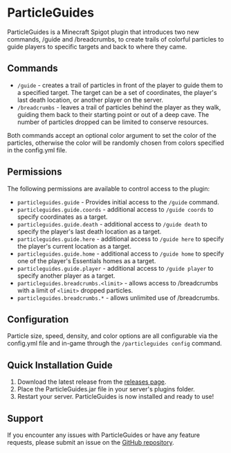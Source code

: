 # ParticleGuides

ParticleGuides is a Minecraft Spigot plugin that introduces two new commands, /guide and /breadcrumbs, to create trails
of colorful particles to guide players to specific targets and back to where they came.

## Commands

- `/guide` - creates a trail of particles in front of the player to guide them to a specified target. The target can be
a set of coordinates, the player's last death location, or another player on the server. 
- `/breadcrumbs` - leaves a trail of particles behind the player as they walk, guiding them back to their starting point
or out of a deep cave. The number of particles dropped can be limited to conserve resources.

Both commands accept an optional color argument to set the color of the particles, otherwise the color will be randomly 
chosen from colors specified in the config.yml file.

## Permissions

The following permissions are available to control access to the plugin:

- `particleguides.guide` - Provides initial access to the `/guide` command.
- `particleguides.guide.coords` - additional access to `/guide coords` to specify coordinates as a target.
- `particleguides.guide.death` - additional access to `/guide death` to specify the player's last death location as a target.
- `particleguides.guide.here` - additional access to `/guide here` to specify the player's current location as a target.
- `particleguides.guide.home` - additional access to `/guide home` to specify one of the player's Essentials homes as a target.
- `particleguides.guide.player` - additional access to `/guide player` to specify another player as a target.
- `particleguides.breadcrumbs.<limit>` - allows access to /breadcrumbs with a limit of `<limit>` dropped particles.
- `particleguides.breadcrumbs.*` - allows unlimited use of /breadcrumbs.

## Configuration

Particle size, speed, density, and color options are all configurable via the config.yml file and in-game through the 
`/particleguides config` command.

## Quick Installation Guide

1. Download the latest release from the [releases page](https://github.com/FreshLlamanade/ParticleGuides/releases).
2. Place the ParticleGuides.jar file in your server's plugins folder.
3. Restart your server.
ParticleGuides is now installed and ready to use!

## Support

If you encounter any issues with ParticleGuides or have any feature requests, please submit an issue on the 
[GitHub repository](https://github.com/FreshLlamanade/ParticleGuides).
